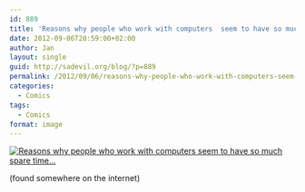 ```yaml
---
id: 889
title: 'Reasons why people who work with computers  seem to have so much spare time...'
date: 2012-09-06T20:59:00+02:00
author: Jan
layout: single
guid: http://sadevil.org/blog/?p=889
permalink: /2012/09/06/reasons-why-people-who-work-with-computers-seem-to-have-so-much-spare-time/
categories:
  - Comics
tags:
  - Comics
format: image
---
```

[<img class="aligncenter size-full wp-image-890" title="Reasons why people who work with computers seem to have so much spare time..." src="/assets/images/2012/09/217105_469340956420254_1423167663_n.jpg" alt="Reasons why people who work with computers seem to have so much spare time..." width="460" height="381" srcset="/assets/images/2012/09/217105_469340956420254_1423167663_n.jpg 460w, /assets/images/2012/09/217105_469340956420254_1423167663_n-300x248.jpg 300w" sizes="(max-width: 460px) 100vw, 460px" />](/assets/images/2012/09/217105_469340956420254_1423167663_n.jpg)

(found somewhere on the internet)
